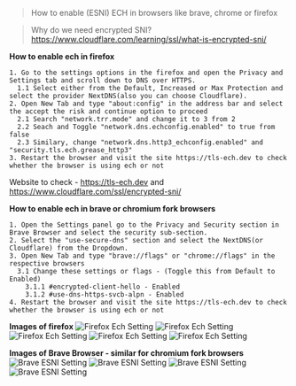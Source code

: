 > How to enable (ESNI) ECH in browsers like brave, chrome or firefox

> Why do we need encrypted SNI? https://www.cloudflare.com/learning/ssl/what-is-encrypted-sni/

**How to enable ech in firefox**

```
1. Go to the settings options in the firefox and open the Privacy and Settings tab and scroll down to DNS over HTTPS.
  1.1 Select either from the Default, Increased or Max Protection and select the provider NextDNS(also you can choose Cloudflare).
2. Open New Tab and type "about:config" in the address bar and select the accept the risk and continue option to proceed
  2.1 Search "network.trr.mode" and change it to 3 from 2
  2.2 Seach and Toggle "network.dns.echconfig.enabled" to true from false
  2.3 Similary, change "network.dns.http3_echconfig.enabled" and "security.tls.ech.grease_http3"
3. Restart the browser and visit the site https://tls-ech.dev to check whether the browser is using ech or not
```
Website to check - https://tls-ech.dev and https://www.cloudflare.com/ssl/encrypted-sni/

**How to enable ech in brave or chromium fork browsers**

```
1. Open the Settings panel go to the Privacy and Security section in Brave Browser and select the security sub-section.
2. Select the "use-secure-dns" section and select the NextDNS(or Cloudflare) from the Dropdown.
3. Open New Tab and type "brave://flags" or "chrome://flags" in the respective browsers
  3.1 Change these settings or flags - (Toggle this from Default to Enabled)
    3.1.1 #encrypted-client-hello - Enabled
    3.1.2 #use-dns-https-svcb-alpn - Enabled
4. Restart the browser and visit the site https://tls-ech.dev to check whether the browser is using ech or not
```

**Images of firefox**
![Firefox Ech Setting](https://user-images.githubusercontent.com/74139127/280112000-4107aa44-c372-4890-aac2-ebd88a5dc8ef.png)
![Firefox Ech Setting](https://user-images.githubusercontent.com/74139127/280111997-12f3b6ad-cfb0-4ab1-a8a1-b522adaaf33b.png)
![Firefox Ech Setting](https://user-images.githubusercontent.com/74139127/280112002-bcef4c33-8306-4050-993f-780535e4f00f.png)
![Firefox Ech Setting](https://user-images.githubusercontent.com/74139127/280112005-b0535a56-c2cf-487e-babe-90fac26e185b.png)
![Firefox Ech Setting](https://user-images.githubusercontent.com/74139127/280112010-7cab1a01-f5e8-4fc6-826d-68e7bf7034a4.png)


**Images of Brave Browser - similar for chromium fork browsers**
![Brave ESNI Setting](https://user-images.githubusercontent.com/74139127/280112307-d3508f6c-3dc4-4257-8fed-c6ee9a30b6b0.png)
![Brave ESNI Setting](https://user-images.githubusercontent.com/74139127/280112317-cbfc7958-0752-4e4c-895d-4cca93270bca.png)
![Brave ESNI Setting](https://user-images.githubusercontent.com/74139127/280112319-103c982f-d644-4008-9ed3-e43a31948e87.png)
![Brave ESNI Setting](https://user-images.githubusercontent.com/74139127/280112320-c15613d3-8d3f-4385-a714-180d70978acf.png)

